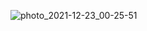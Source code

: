 ![photo_2021-12-23_00-25-51](https://user-images.githubusercontent.com/78796519/147138496-24e5106b-d98a-4c26-af57-f2255d522a2c.jpg)

